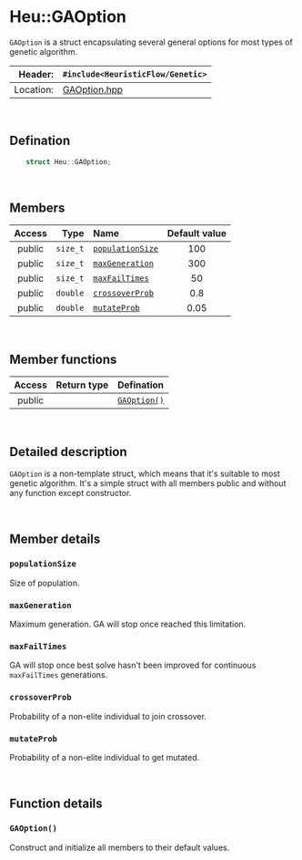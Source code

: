 # Heu::GAOption
`GAOption` is a struct encapsulating several general options for most types of genetic algorithm.

| Header: | `#include<HeuristicFlow/Genetic>` |
| ----: | :---- |
| Location: | [GAOption.hpp](../../Genetic/GAOption.hpp) |

<br>

## Defination
```cpp
    struct Heu::GAOption;
```

<br>

## Members
| Access | Type | Name | Default value |
| :----: | ----: | :---- | :----: |
| public | `size_t` | [`populationSize`](#populationsize) | 100 |
| public | `size_t` | [`maxGeneration`](#maxgeneration) | 300 |
| public | `size_t` | [`maxFailTimes`](#maxfailtimes) | 50 |
| public | `double` | [`crossoverProb`](#crossoverprob) | 0.8 |
| public | `double` | [`mutateProb`](#mutateprob) | 0.05 |

<br>

## Member functions
| Access | Return type | Defination |
| :----: | ----: | :---- |
| public |  | [`GAOption()`](#gaoption) |

<br>

## Detailed description
`GAOption` is a non-template struct, which means that it's suitable to most genetic algorithm. It's a simple struct with all members public and without any function except constructor.

<br>

## Member details
### `populationSize`
Size of population. 

### `maxGeneration`
Maximum generation. GA will stop once reached this limitation.

### `maxFailTimes`
GA will stop once best solve hasn't been improved for continuous `maxFailTimes` generations.

### `crossoverProb`
Probability of a non-elite individual to join crossover.

### `mutateProb`
Probability of a non-elite individual to get mutated.

<br>

## Function details
### `GAOption()`
Construct and initialize all members to their default values.
